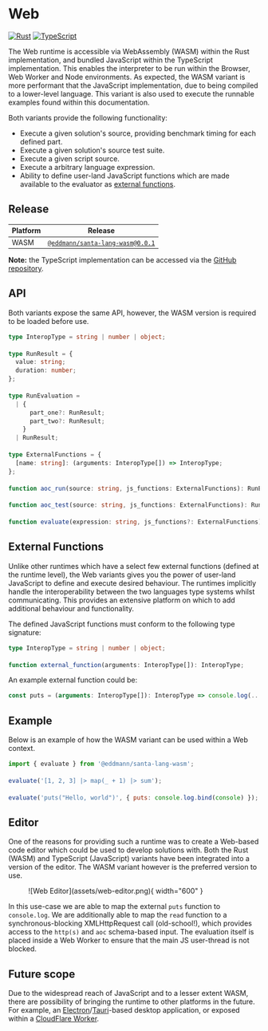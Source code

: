 # Web

[![Rust](https://img.shields.io/badge/rust-%23000000.svg?style=for-the-badge&logo=rust&logoColor=white)](https://github.com/eddmann/santa-lang-rs/tree/main/runtime/wasm) [![TypeScript](https://img.shields.io/badge/typescript-%23007ACC.svg?style=for-the-badge&logo=typescript&logoColor=white)](https://github.com/eddmann/santa-lang-ts/tree/main/src/web)

The Web runtime is accessible via WebAssembly (WASM) within the Rust implementation, and bundled JavaScript within the TypeScript implementation.
This enables the interpreter to be run within the Browser, Web Worker and Node environments.
As expected, the WASM variant is more performant that the JavaScript implementation, due to being compiled to a lower-level language.
This variant is also used to execute the runnable examples found within this documentation.

Both variants provide the following functionality:

- Execute a given solution's source, providing benchmark timing for each defined part.
- Execute a given solution's source test suite.
- Execute a given script source.
- Execute a arbitrary language expression.
- Ability to define user-land JavaScript functions which are made available to the evaluator as [external functions](language.md#external).

## Release

| Platform | Release                                                                                               |
| -------- | ----------------------------------------------------------------------------------------------------- |
| WASM     | [`@eddmann/santa-lang-wasm@0.0.1`](https://github.com/eddmann/santa-lang-rs/pkgs/npm/santa-lang-wasm) |

**Note:** the TypeScript implementation can be accessed via the [GitHub repository](https://github.com/eddmann/santa-lang-ts).

## API

Both variants expose the same API, however, the WASM version is required to be loaded before use.

```typescript
type InteropType = string | number | object;

type RunResult = {
  value: string;
  duration: number;
};

type RunEvaluation =
  | {
      part_one?: RunResult;
      part_two?: RunResult;
    }
  | RunResult;

type ExternalFunctions = {
  [name: string]: (arguments: InteropType[]) => InteropType;
};

function aoc_run(source: string, js_functions: ExternalFunctions): RunEvaluation;

function aoc_test(source: string, js_functions: ExternalFunctions): RunEvaluation;

function evaluate(expression: string, js_functions?: ExternalFunctions): string;
```

## External Functions

Unlike other runtimes which have a select few external functions (defined at the runtime level), the Web variants gives you the power of user-land JavaScript to define and execute desired behaviour.
The runtimes implicitly handle the interoperability between the two languages type systems whilst communicating.
This provides an extensive platform on which to add additional behaviour and functionality.

The defined JavaScript functions must conform to the following type signature:

```typescript
type InteropType = string | number | object;

function external_function(arguments: InteropType[]): InteropType;
```

An example external function could be:

```js
const puts = (arguments: InteropType[]): InteropType => console.log(...arguments);
```

## Example

Below is an example of how the WASM variant can be used within a Web context.

```js
import { evaluate } from '@eddmann/santa-lang-wasm';

evaluate('[1, 2, 3] |> map(_ + 1) |> sum');

evaluate('puts("Hello, world")', { puts: console.log.bind(console) });
```

## Editor

One of the reasons for providing such a runtime was to create a Web-based code editor which could be used to develop solutions with.
Both the Rust (WASM) and TypeScript (JavaScript) variants have been integrated into a version of the editor.
The WASM variant however is the preferred version to use.

<figure markdown>
  ![Web Editor](assets/web-editor.png){ width="600" }
</figure>

In this use-case we are able to map the external `puts` function to `console.log`.
We are additionally able to map the `read` function to a synchronous-blocking XMLHttpRequest call (old-school!), which provides access to the `http(s)` and `aoc` schema-based input.
The evaluation itself is placed inside a Web Worker to ensure that the main JS user-thread is not blocked.

## Future scope

Due to the widespread reach of JavaScript and to a lesser extent WASM, there are possibility of bringing the runtime to other platforms in the future.
For example, an [Electron](https://www.electronjs.org/)/[Tauri](https://tauri.app/)-based desktop application, or exposed within a [CloudFlare Worker](https://workers.cloudflare.com/).
